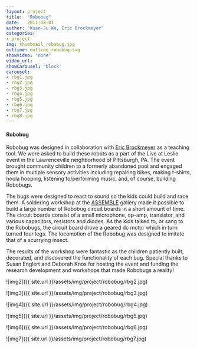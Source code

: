 ```yaml
---
layout: project
title:  "Robobug"
date:   2011-08-01
author: "Kuan-Ju Wu, Eric Brockmeyer"
categories:
- project
img: thumbnail_robobug.jpg
outline: outline_robobug.svg
showVideo: "none"
video_url:
showCarousel: "block"
carousel:
- rbg1.jpg
- rbg2.jpg
- rbg3.jpg
- rbg4.jpg
- rbg5.jpg
- rbg6.jpg
- rbg7.jpg
- rbg8.jpg
---
```

#### Robobug ####

<!-- ![img1]({{ site.url }}/assets/img/project/robobug/rbg1.jpg) -->

Robobug was designed in collaboration with [Eric Brockmeyer](http://ericbrockmeyer.com/Robobug) as a teaching tool. We were asked to build these robots as a part of the Live at Leslie event in the Lawrenceville neighborhood of Pittsburgh, PA. The event brought community children to a formerly abandoned pool and engaged them in multiple sensory activities including repairing bikes, making t-shirts, hoola hooping, listening to/performing music, and, of course, building Robobugs.

The bugs were designed to react to sound so the kids could build and race them. A soldering workshop at the [ASSEMBLE](http://assemblepgh.org/) gallery made it possible to build a large number of Robobug circuit boards in a short amount of time. The circuit boards consist of a small microphone, op-amp, transistor, and various capacitors, resistors and diodes. As the kids talked to, or sang to the Robobugs, the circuit board drove a geared dc motor which in turn turned four legs. The locomotion of the Robobug was designed to imitate that of a scurrying insect.

The results of the workshop were fantastic as the children patiently built, decorated, and discovered the functionality of each bug. Special thanks to Susan Englert and Deborah Knox for hosting the event and funding the research development and workshops that made Robobugs a reality!


![img2]({{ site.url }}/assets/img/project/robobug/rbg2.jpg)

![img3]({{ site.url }}/assets/img/project/robobug/rbg3.jpg)

![img4]({{ site.url }}/assets/img/project/robobug/rbg4.jpg)

![img5]({{ site.url }}/assets/img/project/robobug/rbg5.jpg)

![img6]({{ site.url }}/assets/img/project/robobug/rbg6.jpg)

![img7]({{ site.url }}/assets/img/project/robobug/rbg7.jpg)
